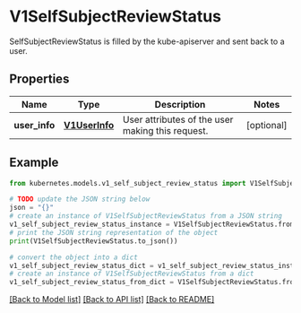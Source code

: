 # V1SelfSubjectReviewStatus

SelfSubjectReviewStatus is filled by the kube-apiserver and sent back to a user.

## Properties

Name | Type | Description | Notes
------------ | ------------- | ------------- | -------------
**user_info** | [**V1UserInfo**](V1UserInfo.md) | User attributes of the user making this request. | [optional] 

## Example

```python
from kubernetes.models.v1_self_subject_review_status import V1SelfSubjectReviewStatus

# TODO update the JSON string below
json = "{}"
# create an instance of V1SelfSubjectReviewStatus from a JSON string
v1_self_subject_review_status_instance = V1SelfSubjectReviewStatus.from_json(json)
# print the JSON string representation of the object
print(V1SelfSubjectReviewStatus.to_json())

# convert the object into a dict
v1_self_subject_review_status_dict = v1_self_subject_review_status_instance.to_dict()
# create an instance of V1SelfSubjectReviewStatus from a dict
v1_self_subject_review_status_from_dict = V1SelfSubjectReviewStatus.from_dict(v1_self_subject_review_status_dict)
```
[[Back to Model list]](../README.md#documentation-for-models) [[Back to API list]](../README.md#documentation-for-api-endpoints) [[Back to README]](../README.md)


